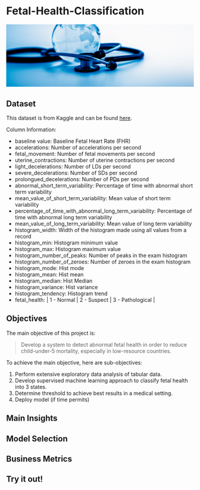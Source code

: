 # Fetal-Health-Classification

![Healthcare for the world image](/images/title_image.jpg)

## Dataset

This dataset is from Kaggle and can be found [here](https://www.kaggle.com/datasets/andrewmvd/fetal-health-classification).

Column Information:
- baseline value: Baseline Fetal Heart Rate (FHR)
- accelerations: Number of accelerations per second
- fetal_movement: Number of fetal movements per second
- uterine_contractions: Number of uterine contractions per second
- light_decelerations: Number of LDs per second
- severe_decelerations: Number of SDs per second
- prolongued_decelerations: Number of PDs per second
- abnormal_short_term_variability: Percentage of time with abnormal short term variability
- mean_value_of_short_term_variability: Mean value of short term variability
- percentage_of_time_with_abnormal_long_term_variability: Percentage of time with abnormal long term variability
- mean_value_of_long_term_variability: Mean value of long term variability
- histogram_width: Width of the histogram made using all values from a record
- histogram_min: Histogram minimum value
- histogram_max: Histogram maximum value
- histogram_number_of_peaks: Number of peaks in the exam histogram
- histogram_number_of_zeroes: Number of zeroes in the exam histogram
- histogram_mode: Hist mode
- histogram_mean: Hist mean
- histogram_median: Hist Median
- histogram_variance: Hist variance
- histogram_tendency: Histogram trend
- fetal_health: | 1 - Normal | 2 - Suspect | 3 - Pathological |

## Objectives

The main objective of this project is:
> Develop a system to detect abnormal fetal health in order to reduce child-under-5 mortality, especially in low-resource countries.

To achieve the main objective, here are sub-objectives:
1. Perform extensive exploratory data analysis of tabular data.
2. Develop supervised machine learning approach to classify fetal health into 3 states.
3. Determine threshold to achieve best results in a medical setting.
4. Deploy model (if time permits)

## Main Insights

## Model Selection

## Business Metrics

## Try it out!
